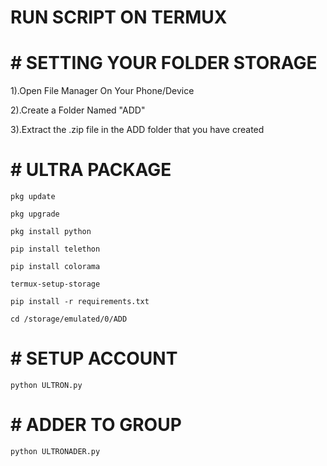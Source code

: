 # RUN SCRIPT ON TERMUX


# # SETTING YOUR FOLDER STORAGE
1).Open File Manager On Your Phone/Device

2).Create a Folder Named "ADD"

3).Extract the .zip file in the ADD folder that you have created

# # ULTRA PACKAGE

```
pkg update

pkg upgrade

pkg install python

pip install telethon

pip install colorama

termux-setup-storage

pip install -r requirements.txt

cd /storage/emulated/0/ADD
```


# # SETUP ACCOUNT
```
python ULTRON.py
```

# # ADDER TO GROUP
```
python ULTRONADER.py
```

